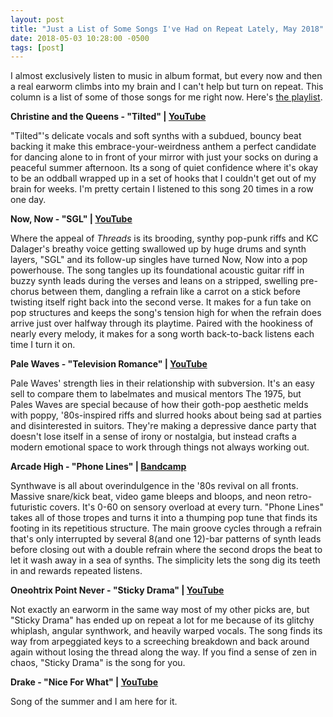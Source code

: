 ```yaml
---
layout: post
title: "Just a List of Some Songs I've Had on Repeat Lately, May 2018"
date: 2018-05-03 10:28:00 -0500
tags: [post]
---
```

I almost exclusively listen to music in album format, but every now and then a real earworm climbs into my brain and I can't help but turn on repeat. This column is a list of some of those songs for me right now. Here's [the playlist](https://open.spotify.com/user/1265852/playlist/43c8UAhyJteiaDCSczTXWB?si=0p_Jzq5GTs6yMhhIirI1Yw).

**Christine and the Queens - "Tilted" &#124; [YouTube](https://youtu.be/9RBzsjga73s)**

"Tilted"'s delicate vocals and soft synths with a subdued, bouncy beat backing it make this embrace-your-weirdness anthem a perfect candidate for dancing alone to in front of your mirror with just your socks on during a peaceful summer afternoon. Its a song of quiet confidence where it's okay to be an oddball wrapped up in a set of hooks that I couldn't get out of my brain for weeks. I'm pretty certain I listened to this song 20 times in a row one day.

**Now, Now - "SGL" &#124; [YouTube](https://youtu.be/8ahcV_3oE6Q)**

Where the appeal of *Threads* is its brooding, synthy pop-punk riffs and KC Dalager's breathy voice getting swallowed up by huge drums and synth layers, "SGL" and its follow-up singles have turned Now, Now into a pop powerhouse. The song tangles up its foundational acoustic guitar riff in buzzy synth leads during the verses and leans on a stripped, swelling pre-chorus between them, dangling a refrain like a carrot on a stick before twisting itself right back into the second verse. It makes for a fun take on pop structures and keeps the song's tension high for when the refrain does arrive just over halfway through its playtime. Paired with the hookiness of nearly every melody, it makes for a song worth back-to-back listens each time I turn it on.

**Pale Waves - "Television Romance" &#124; [YouTube](https://youtu.be/d1FbCcsmzQk)**

Pale Waves' strength lies in their relationship with subversion. It's an easy sell to compare them to labelmates and musical mentors The 1975, but Pales Waves are special because of how their goth-pop aesthetic melds with poppy, '80s-inspired riffs and slurred hooks about being sad at parties and disinterested in suitors. They're making a depressive dance party that doesn't lose itself in a sense of irony or nostalgia, but instead crafts a modern emotional space to work through things not always working out.

**Arcade High - "Phone Lines" &#124; [Bandcamp](https://telefuturenow.bandcamp.com/track/phone-lines-feat-hayley-stewart)**

Synthwave is all about overindulgence in the '80s revival on all fronts. Massive snare/kick beat, video game bleeps and bloops, and neon retro-futuristic covers. It's 0-60 on sensory overload at every turn. "Phone Lines" takes all of those tropes and turns it into a thumping pop tune that finds its footing in its repetitious structure. The main groove cycles through a refrain that's only interrupted by several 8(and one 12)-bar patterns of synth leads before closing out with a double refrain where the second drops the beat to let it wash away in a sea of synths. The simplicity lets the song dig its teeth in and rewards repeated listens.

**Oneohtrix Point Never - "Sticky Drama" &#124; [YouTube](https://youtu.be/td-e4i2BL_Q)**

Not exactly an earworm in the same way most of my other picks are, but "Sticky Drama" has ended up on repeat a lot for me because of its glitchy whiplash, angular synthwork, and heavily warped vocals. The song finds its way from arpeggiated keys to a screeching breakdown and back around again without losing the thread along the way. If you find a sense of zen in chaos, "Sticky Drama" is the song for you. 

**Drake - "Nice For What" &#124; [YouTube](https://youtu.be/U9BwWKXjVaI)**

Song of the summer and I am here for it.
